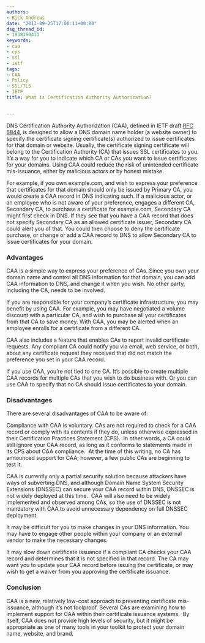 ```yaml
---
authors:
- Rick Andrews
date: "2013-09-25T17:00:11+00:00"
dsq_thread_id:
- 1938190411
keywords:
- caa
- cps
- ssl
- ietf
tags:
- CAA
- Policy
- SSL/TLS
- IETF
title: What is Certification Authority Authorization?


---
```

DNS Certification Authority Authorization (CAA), defined in IETF draft [RFC 6844](http://tools.ietf.org/html/rfc6844), is designed to allow a DNS domain name holder (a website owner) to specify the certificate signing certificate(s) authorized to issue certificates for that domain or website. Usually, the certificate signing certificate will belong to the Certification Authority (CA) that issues SSL certificates to you. It’s a way for you to indicate which CA or CAs you want to issue certificates for your domains. Using CAA could reduce the risk of unintended certificate mis-issuance, either by malicious actors or by honest mistake.

For example, if you own example.com, and wish to express your preference that certificates for that domain should only be issued by Primary CA, you would create a CAA record in DNS indicating such. If a malicious actor, or an employee who is not aware of your preference, engages a different CA, Secondary CA, to purchase a certificate for example.com, Secondary CA might first check in DNS. If they see that you have a CAA record that does not specify Secondary CA as an allowed certificate issuer, Secondary CA could alert you of that. You could then choose to deny the certificate purchase, or change or add a CAA record to DNS to allow Secondary CA to issue certificates for your domain.

### Advantages

CAA is a simple way to express your preference of CAs. Since you own your domain name and control all DNS information for that domain, you can add CAA information to DNS, and change it when you wish. No other party, including the CA, needs to be involved.

If you are responsible for your company’s certificate infrastructure, you may benefit by using CAA. For example, you may have negotiated a volume discount with a particular CA, and wish to purchase all your certificates from that CA to save money. With CAA, you may be alerted when an employee enrolls for a certificate from a different CA.

CAA also includes a feature that enables CAs to report invalid certificate requests. Any compliant CA could notify you via email, web service, or both, about any certificate request they received that did not match the preference you set in your CAA record.

If you use CAA, you’re not tied to one CA. It’s possible to create multiple CAA records for multiple CAs that you wish to do business with. Or you can use CAA to specify that no CA should issue certificates to your domain.

### Disadvantages

There are several disadvantages of CAA to be aware of:

Compliance with CAA is voluntary. CAs are not required to check for a CAA record or comply with its contents if they do, unless otherwise expressed in their Certification Practices Statement (CPS).  In other words, a CA could still ignore your CAA record, as long as it conforms to statements made in its CPS about CAA compliance.  At the time of this writing, no CA has announced support for CAA; however, a few public CAs are beginning to test it.

CAA is currently only a partial security solution because attackers have ways of subverting DNS, and although Domain Name System Security Extensions (DNSSEC) can secure your CAA record within DNS, DNSSEC is not widely deployed at this time.  CAA will also need to be widely implemented and observed among CAs, so the use of DNSSEC is not mandatory with CAA to avoid unnecessary dependency on full DNSSEC deployment.

It may be difficult for you to make changes in your DNS information. You may have to engage other people within your company or an external vendor to make the necessary changes.

It may slow down certificate issuance if a compliant CA checks your CAA record and determines that it is not specified in that record. The CA may want you to update your CAA record before issuing the certificate, or may wish to get a waiver from you approving the certificate issuance.

### Conclusion

CAA is a new, relatively low-cost approach to preventing certificate mis-issuance, although it’s not foolproof. Several CAs are examining how to implement support for CAA within their certificate issuance systems.  By itself, CAA does not provide high levels of security, but it might be appropriate as one of many tools in your toolkit to protect your domain name, website, and brand.